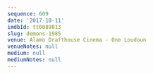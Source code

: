 ```yaml
---
sequence: 609
date: '2017-10-11'
imdbId: tt0089013
slug: demons-1985
venue: Alamo Drafthouse Cinema - One Loudoun
venueNotes: null
medium: null
mediumNotes: null
---
```


